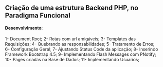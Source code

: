 ## Criação de uma estrutura Backend PHP, no Paradigma Funcional

#### Desenvolvimento:
1- Document Root;
2- Rotas com url amigáveis;
3- Templates das Requisições;
4- Quebrando as responsabilidades;
5- Tratamento de Erros;
6- Configuração Geral;
7- Ajustando Status Code da aplicação;
8- Inserindo Framework Bootstrap 4.5;
9- Implementando Flash Messages com PNotify;
10- Pages criadas na Base de Dados;
11- Implementando Usuarios;